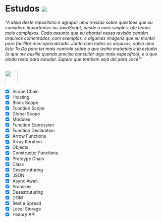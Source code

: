 # Estudos <img href="#" src="https://img.shields.io/badge/JavaScript-151515?style=for-the-badge&logo=javascript&logoColor=F7DF1E" />

_"A ideia deste repositório é agrupar uma revisão sobre questões que eu considero importantes no JavaScript, desde o mais simples, até temas mais complexos. Cada assunto que eu abordei nessa revisão contém arquivos comentados, com exemplos, e algumas imagens que eu montei para facilitar meu aprendizado. Junto com todos os arquivos, salvo uma lista To Do para ter mais controle sobre o que tenho materiais e já estudei (o que me auxilia quando preciso consultar algo mais específico), e o que ainda resta para estudar. Espero que também seja útil para você!"_

## <img href="#" height="40" src="https://img.shields.io/badge/TO-DO-151515?style=for-the-badge&logo=#&logoColor=151515" />



- [x] Scope Chain
- [x] Hoisting
- [x] Block Scope
- [x] Function Scope
- [x] Global Scope
- [x] Modules
- [x] Function Expression
- [x] Function Declaration
- [x] Arrow Functions
- [x] Array Iteration
- [x] Objects
- [x] Constructor Functions
- [x] Protoype Chain
- [x] Class
- [x] Desestruturing
- [x] JSON
- [x] Async Await
- [x] Promises
- [x] Desestruturing
- [x] DOM
- [x] Rest e Spread
- [x] Local Storage
- [x] History API
